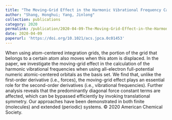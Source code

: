 ```yaml
---
title: "The Moving-Grid Effect in the Harmonic Vibrational Frequency Calculations with Numeric Atom-Centered Orbitals"
author: "Shang, Honghui; Yang, Jinlong"
collection: publications
category: 2020
permalink: /publication/2020-04-09-The-Moving-Grid-Effect-in-the-Harmonic-Vibrational-Frequency-Calculations-with-Numeric-Atom-Centered-Orbitals
date: 2020-04-09
paperurl: 'https://doi.org/10.1021/acs.jpca.0c01453'
---
```


When using atom-centered integration grids, the portion of the grid that belongs to a certain atom also moves when this atom is displaced. In the paper, we investigate the moving-grid effect in the calculation of the harmonic vibrational frequencies when using all-electron full-potential numeric atomic-centered orbitals as the basis set. We find that, unlike the first-order derivative (i.e., forces), the moving-grid effect plays an essential role for the second-order derivatives (i.e., vibrational frequencies). Further analysis reveals that the predominantly diagonal force constant terms are affected, which can be bypassed efficiently by invoking translational symmetry. Our approaches have been demonstrated in both finite (molecules) and extended (periodic) systems. © 2020 American Chemical Society.
